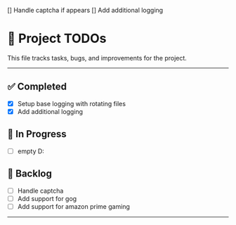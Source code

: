 [] Handle captcha if appears
[] Add additional logging
# 📝 Project TODOs

This file tracks tasks, bugs, and improvements for the project.

---

## ✅ Completed
- [x] Setup base logging with rotating files
- [x] Add additional logging

## 🚧 In Progress
- [ ] empty D:

## 📌 Backlog
- [ ] Handle captcha
- [ ] Add support for gog
- [ ] Add support for amazon prime gaming

---
